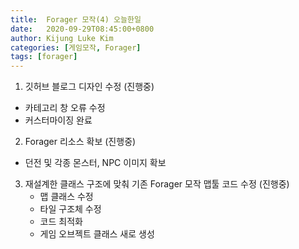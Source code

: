```yaml
---
title:  Forager 모작(4) 오늘한일
date:   2020-09-29T08:45:00+0800
author: Kijung Luke Kim
categories: [게임모작, Forager]
tags: [forager]
---
```


1. 깃허브 블로그 디자인 수정 (진행중)
- 카테고리 창 오류 수정
- 커스터마이징 완료

2. Forager 리소스 확보 (진행중)
- 던전 및 각종 몬스터, NPC 이미지 확보

3. 재설계한 클래스 구조에 맞춰 기존 Forager 모작 맵툴 코드 수정 (진행중)
    - 맵 클래스 수정
    - 타일 구조체 수정
    - 코드 최적화
    - 게임 오브젝트 클래스 새로 생성 